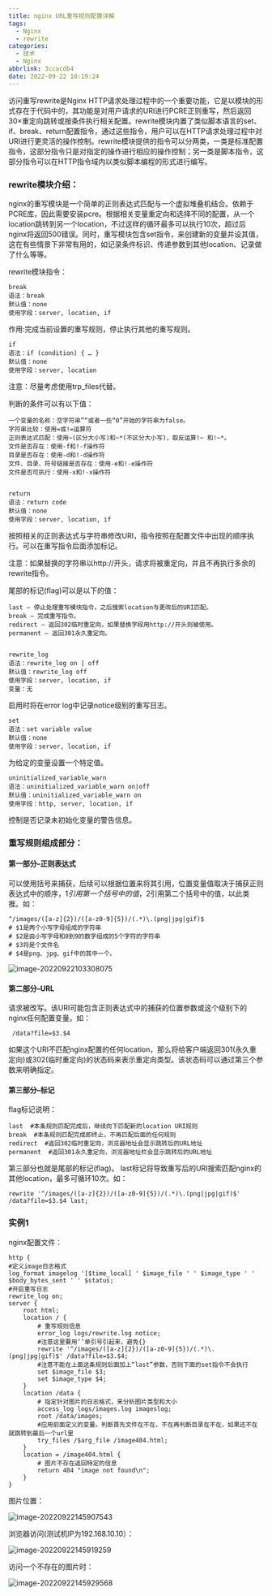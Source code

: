 ```yaml
---
title: nginx URL重写规则配置详解
tags:
  - Nginx
  - rewrite
categories:
  - 技术
  - Nginx
abbrlink: 3ccacdb4
date: 2022-09-22 10:19:24
---
```


访问重写rewrite是Nginx HTTP请求处理过程中的一个重要功能，它是以模块的形式存在于代码中的，其功能是对用户请求的URI进行PCRE正则重写，然后返回30×重定向跳转或按条件执行相关配置。rewrite模块内置了类似脚本语言的set、if、break、return配置指令，通过这些指令，用户可以在HTTP请求处理过程中对URI进行更灵活的操作控制。rewrite模块提供的指令可以分两类，一类是标准配置指令，这部分指令只是对指定的操作进行相应的操作控制；另一类是脚本指令，这部分指令可以在HTTP指令域内以类似脚本编程的形式进行编写。

<!--more-->

### rewrite模块介绍：

nginx的重写模块是一个简单的正则表达式匹配与一个虚拟堆叠机结合。依赖于PCRE库，因此需要安装pcre。根据相关变量重定向和选择不同的配置，从一个location跳转到另一个location，不过这样的循环最多可以执行10次，超过后nginx将返回500错误。同时，重写模块包含set指令，来创建新的变量并设其值，这在有些情景下非常有用的，如记录条件标识、传递参数到其他location、记录做了什么等等。

rewrite模块指令：

```
break
语法：break
默认值：none
使用字段：server, location, if
```

作用:完成当前设置的重写规则，停止执行其他的重写规则。

```
if
语法：if (condition) { … }
默认值：none
使用字段：server, location
```

注意：尽量考虑使用trp_files代替。

判断的条件可以有以下值：

```
一个变量的名称：空字符串”“或者一些“0”开始的字符串为false。
字符串比较：使用=或!=运算符
正则表达式匹配：使用~(区分大小写)和~*(不区分大小写)，取反运算!~ 和!~*。
文件是否存在：使用-f和!-f操作符
目录是否存在：使用-d和!-d操作符
文件、目录、符号链接是否存在：使用-e和!-e操作符
文件是否可执行：使用-x和!-x操作符


return
语法：return code
默认值：none
使用字段：server, location, if
```


按照相关的正则表达式与字符串修改URI，指令按照在配置文件中出现的顺序执行。可以在重写指令后面添加标记。

注意：如果替换的字符串以http://开头，请求将被重定向，并且不再执行多余的rewrite指令。

尾部的标记(flag)可以是以下的值：

```
last – 停止处理重写模块指令，之后搜索location与更改后的URI匹配。
break – 完成重写指令。
redirect – 返回302临时重定向，如果替换字段用http://开头则被使用。
permanent – 返回301永久重定向。


rewrite_log
语法：rewrite_log on | off
默认值：rewrite_log off
使用字段：server, location, if
变量：无
```


启用时将在error log中记录notice级别的重写日志。

```
set
语法：set variable value
默认值：none
使用字段：server, location, if
```

为给定的变量设置一个特定值。

```
uninitialized_variable_warn
语法：uninitialized_variable_warn on|off
默认值：uninitialized_variable_warn on
使用字段：http, server, location, if
```

控制是否记录未初始化变量的警告信息。

### 重写规则组成部分：

#### 第一部分–正则表达式

可以使用括号来捕获，后续可以根据位置来将其引用，位置变量值取决于捕获正则表达式中的顺序，$1引用第一个括号中的值，$2引用第二个括号中的值，以此类推。如：

```
^/images/([a-z]{2})/([a-z0-9]{5})/(.*)\.(png|jpg|gif)$
# $1是两个小写字母组成的字符串
# $2是由小写字母和0到9的数字组成的5个字符的字符串
# $3将是个文件名
# $4是png、jpg、gif中的其中一个。
```

![image-20220922103308075](nginx-URL重写规则配置详解/image-20220922103308075.png)

#### 第二部分–URL

请求被改写。该URI可能包含正则表达式中的捕获的位置参数或这个级别下的nginx任何配置变量。如：

```
 /data?file=$3.$4
```

如果这个URI不匹配nginx配置的任何location，那么将给客户端返回301(永久重定向)或302(临时重定向)的状态码来表示重定向类型。该状态码可以通过第三个参数来明确指定。

#### 第三部分–标记

flag标记说明：

```
last  #本条规则匹配完成后，继续向下匹配新的location URI规则
break  #本条规则匹配完成即终止，不再匹配后面的任何规则
redirect  #返回302临时重定向，浏览器地址会显示跳转后的URL地址
permanent  #返回301永久重定向，浏览器地址栏会显示跳转后的URL地址
```

第三部分也就是尾部的标记(flag)。 last标记将导致重写后的URI搜索匹配nginx的其他location，最多可循环10次。如：

```
rewrite '^/images/([a-z]{2})/([a-z0-9]{5})/(.*)\.(png|jpg|gif)$' /data?file=$3.$4 last;
```

### 实例1

nginx配置文件：

```
http {
#定义image日志格式
log_format imagelog '[$time_local] ' $image_file ' ' $image_type ' ' $body_bytes_sent ' ' $status;
#开启重写日志
rewrite_log on;
server {
    root html;
    location / {
        # 重写规则信息
        error_log logs/rewrite.log notice;  
        #注意这里要用‘’单引号引起来，避免{}
        rewrite '^/images/([a-z]{2})/([a-z0-9]{5})/(.*)\.(png|jpg|gif)$' /data?file=$3.$4;
        #注意不能在上面这条规则后面加上“last”参数，否则下面的set指令不会执行
        set $image_file $3;
        set $image_type $4;
    }
    location /data {
        # 指定针对图片的日志格式，来分析图片类型和大小
        access_log logs/images.log imageslog;
        root /data/images;
        #应用前面定义的变量。判断首先文件在不在，不在再判断目录在不在，如果还不在就跳转到最后一个url里
        try_files /$arg_file /image404.html;
    }
    location = /image404.html {
        # 图片不存在返回特定的信息
        return 404 "image not found\n";
    }
}
```

图片位置：

![image-20220922145907543](nginx-URL重写规则配置详解/image-20220922145907543.png)

浏览器访问(测试机IP为192.168.10.10）：

![image-20220922145919259](nginx-URL重写规则配置详解/image-20220922145919259.png)

访问一个不存在的图片时：

![image-20220922145929568](nginx-URL重写规则配置详解/image-20220922145929568.png)
